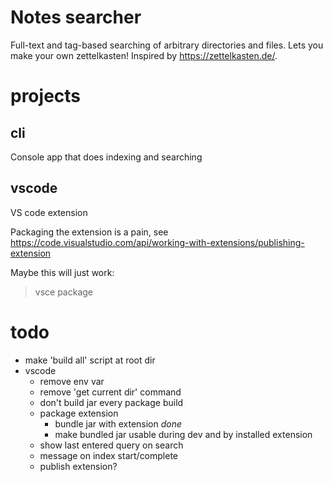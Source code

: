 # Notes searcher

Full-text and tag-based searching of arbitrary directories and files.
Lets you make your own zettelkasten! Inspired by https://zettelkasten.de/.


# projects

## cli

Console app that does indexing and searching

## vscode

VS code extension

Packaging the extension is a pain, see
https://code.visualstudio.com/api/working-with-extensions/publishing-extension

Maybe this will just work:

> vsce package

# todo
- make 'build all' script at root dir
- vscode
    - remove env var
    - remove 'get current dir' command
    - don't build jar every package build
    - package extension
        - bundle jar with extension *done*
        - make bundled jar usable during dev and by installed extension
    - show last entered query on search
    - message on index start/complete
    - publish extension?
